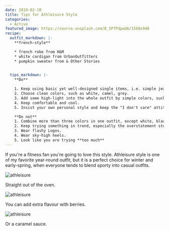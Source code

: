 ```yaml
---
date: 2019-02-10
title: Tips for Athleisure Style
categories:
  - Active
featured_image: https://source.unsplash.com/D_SPfPdpwQA/1560x940
recipe:
  outfit_markdown: |-
    **french-style**

    * french robe from H&M
    * white cardigan from UrbanOutfitters
    * pumpkin sweater from & Other Stories
 

  tips_markdown: |-
    **Do**

    1. Keep using basic yet well-designed single items, i.e. simple jeans, white shirts, basic blouses, etc.
    2. Choose clean colors, such as white, camel, grey.
    3. Add some high-light into the whole outfit by simple colors, such as burgendy, maroon, or navy blue.
    4. Keep comfortable and cool.
    5. Insist your own personal style and keep the "I don't care" attitude towards trend and fashion.

    **Do not**
    1. Combine more than three colors in one outfit, except white, black & grey.
    2. Keep trying something in trend, especially the overstatement stuff.
    3. Wear flashy Logos.
    4. Wear sky-high heels.
    5. Look like you are trying **too much**
---
```

If you're a fitness fan you're going to love this style. Athleisure style is one of my favorite year-round outfit, but it is a perfect choice for winter and early-spring, when everyone tends to blend sporty into casual outfits.

![athleisure](https://source.unsplash.com/D_SPfPdpwQA)

Straight out of the oven.

![athleisure](https://source.unsplash.com/9QQnMb4_xa4)

You can add extra flavour with berries.

![athleisure](https://source.unsplash.com/ZiMBI6nNUkU)

Or a caramel sauce.